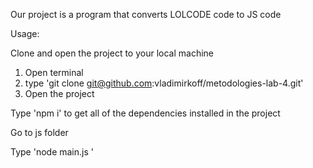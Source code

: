 Our project is a program that converts LOLCODE code to JS code

Usage:

Clone and open the project to your local machine

1. Open terminal
2. type 'git clone git@github.com:vladimirkoff/metodologies-lab-4.git'
3. Open the project

Type 'npm i' to get all of the dependencies installed in the project

Go to js folder

Type 'node main.js <LOLCODE file> <JS file>'


